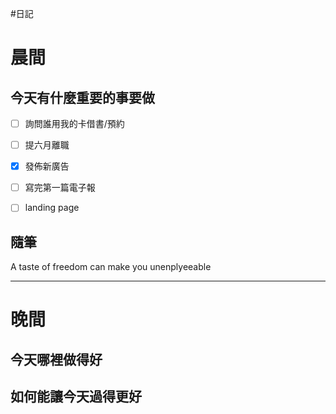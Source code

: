 #日記 
# 晨間

## 今天有什麼重要的事要做
- [ ] 詢問誰用我的卡借書/預約
- [ ] 提六月離職
- [x] 發佈新廣告
- [ ] 寫完第一篇電子報
- [ ] landing page 


## 隨筆
A taste of freedom can make you unenplyeeable 

---

# 晚間

## 今天哪裡做得好

## 如何能讓今天過得更好